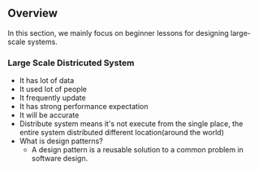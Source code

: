 ## Overview
  In this section, we mainly focus on beginner lessons for designing large-scale systems.

  ### Large Scale Districuted System
  - It has lot of data
  - It used lot of people
  - It frequently update
  - It has strong performance expectation
  - It will be accurate
  - Distribute system means it's not execute from the single place, the entire system distributed different location(around the world)
  - What is design patterns?
    - A design pattern is a reusable solution to a common problem in software design. 

